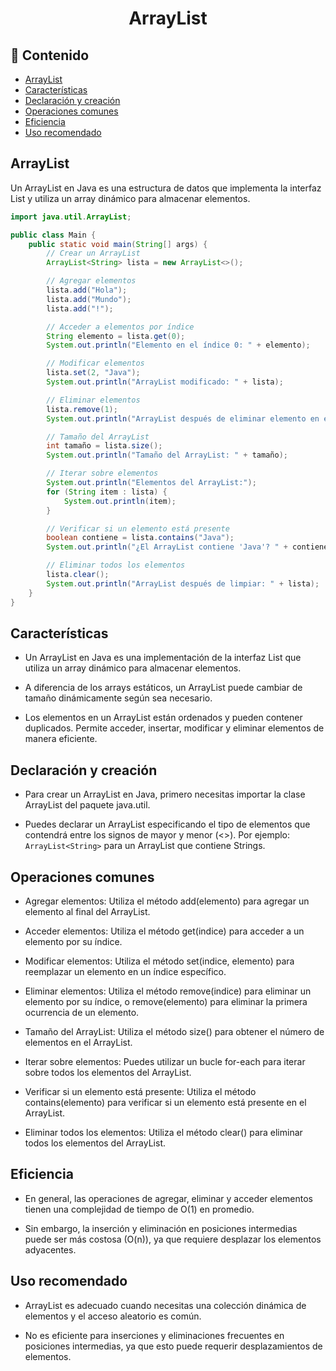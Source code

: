 <h1 align="center">ArrayList</h1>

<h2>📑 Contenido</h2>

- [ArrayList](#arraylist)
- [Características](#características)
- [Declaración y creación](#declaración-y-creación)
- [Operaciones comunes](#operaciones-comunes)
- [Eficiencia](#eficiencia)
- [Uso recomendado](#uso-recomendado)

## ArrayList

Un ArrayList en Java es una estructura de datos que implementa la interfaz List y utiliza un array dinámico para almacenar elementos.

```java
import java.util.ArrayList;

public class Main {
    public static void main(String[] args) {
        // Crear un ArrayList
        ArrayList<String> lista = new ArrayList<>();

        // Agregar elementos
        lista.add("Hola");
        lista.add("Mundo");
        lista.add("!");

        // Acceder a elementos por índice
        String elemento = lista.get(0);
        System.out.println("Elemento en el índice 0: " + elemento);

        // Modificar elementos
        lista.set(2, "Java");
        System.out.println("ArrayList modificado: " + lista);

        // Eliminar elementos
        lista.remove(1);
        System.out.println("ArrayList después de eliminar elemento en el índice 1: " + lista);

        // Tamaño del ArrayList
        int tamaño = lista.size();
        System.out.println("Tamaño del ArrayList: " + tamaño);

        // Iterar sobre elementos
        System.out.println("Elementos del ArrayList:");
        for (String item : lista) {
            System.out.println(item);
        }

        // Verificar si un elemento está presente
        boolean contiene = lista.contains("Java");
        System.out.println("¿El ArrayList contiene 'Java'? " + contiene);

        // Eliminar todos los elementos
        lista.clear();
        System.out.println("ArrayList después de limpiar: " + lista);
    }
}
```

## Características

- Un ArrayList en Java es una implementación de la interfaz List que utiliza un array dinámico para almacenar elementos.

- A diferencia de los arrays estáticos, un ArrayList puede cambiar de tamaño dinámicamente según sea necesario.

- Los elementos en un ArrayList están ordenados y pueden contener duplicados.
  Permite acceder, insertar, modificar y eliminar elementos de manera eficiente.

## Declaración y creación

- Para crear un ArrayList en Java, primero necesitas importar la clase ArrayList del paquete java.util.

- Puedes declarar un ArrayList especificando el tipo de elementos que contendrá entre los signos de mayor y menor (<>). Por ejemplo: `ArrayList<String>` para un ArrayList que contiene Strings.

## Operaciones comunes

- Agregar elementos: Utiliza el método add(elemento) para agregar un elemento al final del ArrayList.

- Acceder elementos: Utiliza el método get(indice) para acceder a un elemento por su índice.

- Modificar elementos: Utiliza el método set(indice, elemento) para reemplazar un elemento en un índice específico.

- Eliminar elementos: Utiliza el método remove(indice) para eliminar un elemento por su índice, o remove(elemento) para eliminar la primera ocurrencia de un elemento.

- Tamaño del ArrayList: Utiliza el método size() para obtener el número de elementos en el ArrayList.

- Iterar sobre elementos: Puedes utilizar un bucle for-each para iterar sobre todos los elementos del ArrayList.

- Verificar si un elemento está presente: Utiliza el método contains(elemento) para verificar si un elemento está presente en el ArrayList.

- Eliminar todos los elementos: Utiliza el método clear() para eliminar todos los elementos del ArrayList.

## Eficiencia

- En general, las operaciones de agregar, eliminar y acceder elementos tienen una complejidad de tiempo de O(1) en promedio.

- Sin embargo, la inserción y eliminación en posiciones intermedias puede ser más costosa (O(n)), ya que requiere desplazar los elementos adyacentes.

## Uso recomendado

- ArrayList es adecuado cuando necesitas una colección dinámica de elementos y el acceso aleatorio es común.

- No es eficiente para inserciones y eliminaciones frecuentes en posiciones intermedias, ya que esto puede requerir desplazamientos de elementos.
